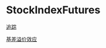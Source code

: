 # StockIndexFutures
[追踪](http://web.tinysoft.com.cn:8080/website/index.tsl?PageID=27433&amp;menup=7_0)


[基差溢价效应](https://mp.weixin.qq.com/s?__biz=MzA3ODIyNjMzNA==&mid=2650950863&idx=1&sn=de9a27a5f9aa896698018d55d2414bea&scene=1&srcid=0708FpxKIwwJ7FpG9zbKH9IA&from=singlemessage&isappinstalled=0&uin=Nzc0MzY3NDAw&key=77421cf58af4a653b6b07a505e27a2c562543974b70a711e2d920a285240982fe93c9dc2d41e9344df2154312f94db97&devicetype=iMac+MacBookPro12%2C1+OSX+OSX+10.11.4+build(15E65)&version=11020201&lang=zh_CN&pass_ticket=BFX5thZx%2B5DgXKDHF4aw7cnpVgzn8hW9iUCaTwzJ6sRQc%2BJL7Vd28k7KkT1zIcAh)
